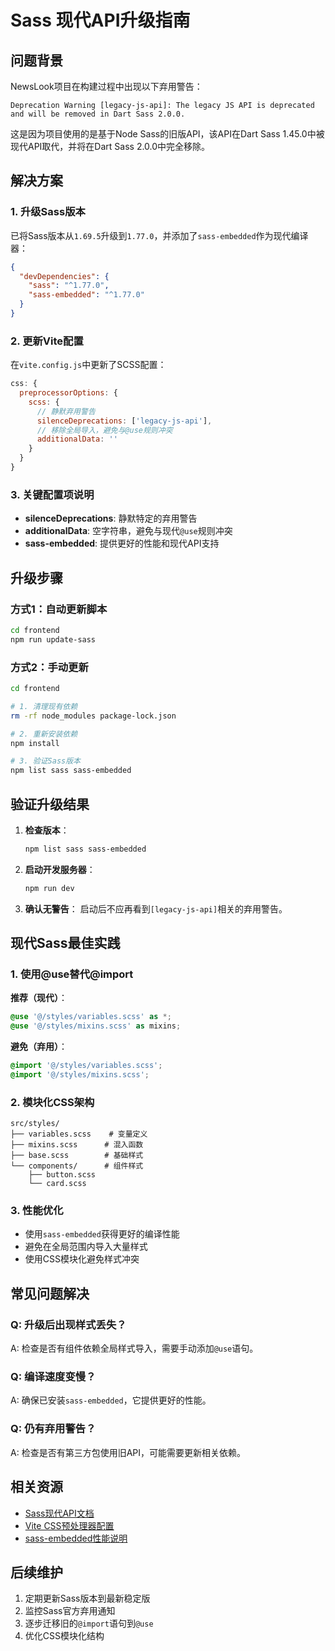 # Sass 现代API升级指南

## 问题背景

NewsLook项目在构建过程中出现以下弃用警告：

```
Deprecation Warning [legacy-js-api]: The legacy JS API is deprecated and will be removed in Dart Sass 2.0.0.
```

这是因为项目使用的是基于Node Sass的旧版API，该API在Dart Sass 1.45.0中被现代API取代，并将在Dart Sass 2.0.0中完全移除。

## 解决方案

### 1. 升级Sass版本

已将Sass版本从`1.69.5`升级到`1.77.0`，并添加了`sass-embedded`作为现代编译器：

```json
{
  "devDependencies": {
    "sass": "^1.77.0",
    "sass-embedded": "^1.77.0"
  }
}
```

### 2. 更新Vite配置

在`vite.config.js`中更新了SCSS配置：

```javascript
css: {
  preprocessorOptions: {
    scss: {
      // 静默弃用警告
      silenceDeprecations: ['legacy-js-api'],
      // 移除全局导入，避免与@use规则冲突
      additionalData: ''
    }
  }
}
```

### 3. 关键配置项说明

- **silenceDeprecations**: 静默特定的弃用警告
- **additionalData**: 空字符串，避免与现代`@use`规则冲突
- **sass-embedded**: 提供更好的性能和现代API支持

## 升级步骤

### 方式1：自动更新脚本

```bash
cd frontend
npm run update-sass
```

### 方式2：手动更新

```bash
cd frontend

# 1. 清理现有依赖
rm -rf node_modules package-lock.json

# 2. 重新安装依赖
npm install

# 3. 验证Sass版本
npm list sass sass-embedded
```

## 验证升级结果

1. **检查版本**：
   ```bash
   npm list sass sass-embedded
   ```

2. **启动开发服务器**：
   ```bash
   npm run dev
   ```

3. **确认无警告**：
   启动后不应再看到`[legacy-js-api]`相关的弃用警告。

## 现代Sass最佳实践

### 1. 使用@use替代@import

**推荐（现代）**：
```scss
@use '@/styles/variables.scss' as *;
@use '@/styles/mixins.scss' as mixins;
```

**避免（弃用）**：
```scss
@import '@/styles/variables.scss';
@import '@/styles/mixins.scss';
```

### 2. 模块化CSS架构

```
src/styles/
├── variables.scss    # 变量定义
├── mixins.scss      # 混入函数
├── base.scss        # 基础样式
└── components/      # 组件样式
    ├── button.scss
    └── card.scss
```

### 3. 性能优化

- 使用`sass-embedded`获得更好的编译性能
- 避免在全局范围内导入大量样式
- 使用CSS模块化避免样式冲突

## 常见问题解决

### Q: 升级后出现样式丢失？
A: 检查是否有组件依赖全局样式导入，需要手动添加`@use`语句。

### Q: 编译速度变慢？
A: 确保已安装`sass-embedded`，它提供更好的性能。

### Q: 仍有弃用警告？
A: 检查是否有第三方包使用旧API，可能需要更新相关依赖。

## 相关资源

- [Sass现代API文档](https://sass-lang.com/documentation/js-api)
- [Vite CSS预处理器配置](https://vitejs.dev/config/shared-options.html#css-preprocessoroptions)
- [sass-embedded性能说明](https://sass-lang.com/blog/embedded-protocol)

## 后续维护

1. 定期更新Sass版本到最新稳定版
2. 监控Sass官方弃用通知
3. 逐步迁移旧的`@import`语句到`@use`
4. 优化CSS模块化结构 